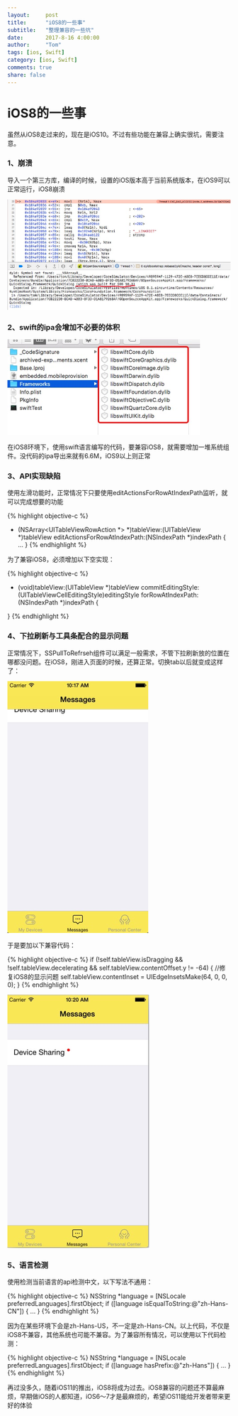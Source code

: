 ```yaml
---
layout:     post
title:      "iOS8的一些事"
subtitle:   "整理兼容的一些坑"
date:       2017-8-16 4:00:00
author:     "Tom"
tags: [ios, Swift]
category: [ios, Swift]
comments: true
share: false
---
```

<h1>iOS8的一些事</h1>
虽然从iOS8走过来的，现在是iOS10。不过有些功能在兼容上确实很坑，需要注意。

<h3>1、崩溃</h3>

导入一个第三方库，编译的时候，设置的iOS版本高于当前系统版本，在iOS9可以正常运行，iOS8崩溃

<img src="/images/2017/08/ios8-crash.png" />

<h3>2、swift的ipa会增加不必要的体积</h3>

<img src="/images/2017/08/ios8-swift-dependencies.png" />

在iOS8环境下，使用swift语言编写的代码，要兼容iOS8，就需要增加一堆系统组件。没代码的ipa导出来就有6.6M，iOS9以上则正常

<h3>3、API实现缺陷</h3>

使用左滑功能时，正常情况下只要使用editActionsForRowAtIndexPath监听，就可以完成想要的功能

{% highlight objective-c %}
- (NSArray<UITableViewRowAction *> *)tableView:(UITableView *)tableView editActionsForRowAtIndexPath:(NSIndexPath *)indexPath {
	...
}
{% endhighlight %}

为了兼容iOS8，必须增加以下空实现：

{% highlight objective-c %}
- (void)tableView:(UITableView *)tableView commitEditingStyle:(UITableViewCellEditingStyle)editingStyle forRowAtIndexPath:(NSIndexPath *)indexPath {
    
}
{% endhighlight %}

<h3>4、下拉刷新与工具条配合的显示问题</h3>

正常情况下，SSPullToRefrseh组件可以满足一般需求，不管下拉刷新放的位置在哪都没问题。在iOS8，刚进入页面的时候，还算正常。切换tab以后就变成这样了：

<img src="/images/2017/08/ios8-layout-bug.png" />

于是要加以下兼容代码：

{% highlight objective-c %}
if (!self.tableView.isDragging && !self.tableView.decelerating && self.tableView.contentOffset.y != -64) { //修复iOS8的显示问题
    self.tableView.contentInset = UIEdgeInsetsMake(64, 0, 0, 0);
}
{% endhighlight %}

<img src="/images/2017/08/ios8-layout-fixed.png" />

<h3>5、语言检测</h3>

使用检测当前语言的api检测中文，以下写法不通用：

{% highlight objective-c %}
NSString *language = [NSLocale preferredLanguages].firstObject;
if ([language isEqualToString:@"zh-Hans-CN"]) {
    ...
}
{% endhighlight %}

因为在某些环境下会是zh-Hans-US，不一定是zh-Hans-CN。以上代码，不仅是iOS8不兼容，其他系统也可能不兼容。为了兼容所有情况，可以使用以下代码检测：

{% highlight objective-c %}
NSString *language = [NSLocale preferredLanguages].firstObject;
if ([language hasPrefix:@"zh-Hans"]) {
    ...
}
{% endhighlight %}

再过没多久，随着iOS11的推出，iOS8将成为过去。iOS8兼容的问题还不算最麻烦，早期做iOS的人都知道，iOS6～7才是最麻烦的，希望iOS11能给开发者带来更好的体验
